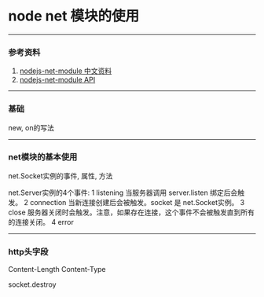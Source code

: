 # node net 模块的使用

----

### 参考资料

1. [nodejs-net-module 中文资料 ](http://www.runoob.com/nodejs/nodejs-net-module.html)
2. [nodejs-net-module API ](https://nodejs.org/api/net.html#net_event_connection)

----

### 基础

new, on的写法

----

### net模块的基本使用

net.Socket实例的事件, 属性, 方法

net.Server实例的4个事件:
1	listening
当服务器调用 server.listen 绑定后会触发。
2	connection
当新连接创建后会被触发。socket 是 net.Socket实例。
3	close
服务器关闭时会触发。注意，如果存在连接，这个事件不会被触发直到所有的连接关闭。
4	error

----

### http头字段

Content-Length
Content-Type

socket.destroy
